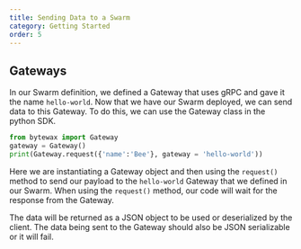 ```yaml
---
title: Sending Data to a Swarm
category: Getting Started
order: 5
---
```


## Gateways

In our Swarm definition, we defined a Gateway that uses gRPC and gave it the name `hello-world`. Now that we have our Swarm deployed, we can send data to this Gateway. To do this, we can use the Gateway class in the python SDK.

```python
from bytewax import Gateway
gateway = Gateway()
print(Gateway.request({'name':'Bee'}, gateway = 'hello-world'))
```

Here we are instantiating a Gateway object and then using the `request()` method to send our payload to the `hello-world` Gateway that we defined in our Swarm. When using the `request()` method, our code will wait for the response from the Gateway.

The data will be returned as a JSON object to be used or deserialized by the client. The data being sent to the Gateway should also be JSON serializable or it will fail.
